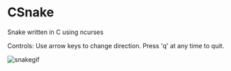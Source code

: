 # CSnake
Snake written in C using ncurses

Controls: Use arrow keys to change direction.
Press 'q' at any time to quit.


![snakegif](https://user-images.githubusercontent.com/35354196/130542846-945f3b59-ac4d-48ce-8a71-40241e2deef4.gif)
